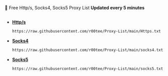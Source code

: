 🚀 Free Http/s, Socks4, Socks5 Proxy List **Updated every 5 minutes**

##

  - **[Http/s](https://raw.githubusercontent.com/r00tee/Proxy-List/main/Https.txt)**
    
    ```bash
    https://raw.githubusercontent.com/r00tee/Proxy-List/main/Https.txt
    ```
  - **[Socks4](https://raw.githubusercontent.com/r00tee/Proxy-List/main/Socks4.txt)**
    
    ```bash
    https://raw.githubusercontent.com/r00tee/Proxy-List/main/socks4.txt
    ```
  - **[Socks5](https://raw.githubusercontent.com/r00tee/Proxy-List/main/Socks5.txt)**
    
    ```bash
    https://raw.githubusercontent.com/r00tee/Proxy-List/main/socks5.txt
    ```
